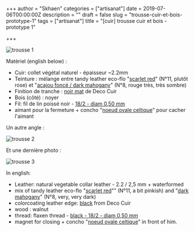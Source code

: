+++
author = "Skhaen"
categories = ["artisanat"]
date = 2019-07-06T00:00:00Z
description = ""
draft = false
slug = "trousse-cuir-et-bois-prototype-1"
tags = ["artisanat"]
title = "[cuir] trousse cuir et bois - prototype 1"

+++

![trousse 1](/images/cuir/2019-05-trousse-prototype-1/trousse-prototype-1-2.jpg)

Matériel (english below) :

* Cuir: collet végétal naturel - épaisseur ~2.2mm 
* Teinture : mélange entre tandy leather eco-flo "[scarlet red](https://www.decocuir.com/teinture-rouge-eco-flo-tandy-leather-c2x12220638)" (N°11, plutôt rose) et "[acajou foncé / dark mahogany](https://www.decocuir.com/teinture-acajou-fonce-eco-flo-tandy-leather-c2x11146068)" (N°8, rouge très, très sombre) 
* Finition de tranche : [noir mat](https://www.decocuir.com/finition-tranche-mat-deco-cuir-60ml-c2x17560929) de Deco Cuir
* Bois (côté) : noyer
* Fil: fil de lin poissé noir - [18/2 - diam 0,50 mm](https://www.decocuir.com/bobine-fil-lin-poisse-couture-main-cire-cuir-c2x23341943)
* aimant pour la fermeture + concho "[noeud ovale celtique](https://www.decocuir.com/concho-rivet-noeud-ovale-celtique-laiton-vieilli-antique-creation-decoration-c2x23852386)" pour cacher l'aimant



Un autre angle :

![trousse 2](/images/cuir/2019-05-trousse-prototype-1/trousse-prototype-1-1.jpg)

Et une dernière photo :

![trousse 3](/images/cuir/2019-05-trousse-prototype-1/trousse-prototype-1-3.jpg)


In english:

* Leather: natural vegetable collar leather - 2.2 / 2,5 mm + waterformed 
* mix of tandy leather eco-flo "[scarlet red](https://www.decocuir.com/teinture-rouge-eco-flo-tandy-leather-c2x12220638)"" (N°11, a bit pinkish) and "[dark mahogany](https://www.decocuir.com/teinture-acajou-fonce-eco-flo-tandy-leather-c2x11146068)" (N°8, very, very dark) 
* colorcoating leather edge: [black](https://www.decocuir.com/finition-tranche-mat-deco-cuir-60ml-c2x17560929) from Deco Cuir 
* wood : walnut
* thread: flaxen thread - [black - 18/2 - diam 0,50 mm](https://www.decocuir.com/bobine-fil-lin-poisse-couture-main-cire-cuir-c2x23341943) 
* magnet for closing + concho "[noeud ovale celtique](https://www.decocuir.com/concho-rivet-noeud-ovale-celtique-laiton-vieilli-antique-creation-decoration-c2x23852386)" in front of him. 
